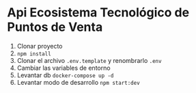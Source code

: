 # Api Ecosistema Tecnológico de Puntos de Venta

1. Clonar proyecto
2. ```npm install```
3. Clonar el archivo ```.env.template``` y renombrarlo ```.env``` 
4. Cambiar las variables de entorno 
5. Levantar db ```docker-compose up -d``` 
6. Levantar modo de desarrollo ```npm start:dev```  